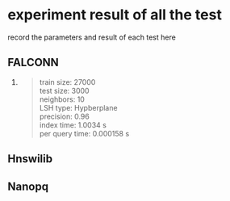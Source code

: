 # experiment result of all the test

record the parameters and result of each test here

## FALCONN

1. > train size: 27000  
    test size: 3000  
    neighbors: 10  
    LSH type: Hypberplane  
    precision: 0.96  
    index time: 1.0034 s  
    per query time: 0.000158 s

## Hnswilib

## Nanopq